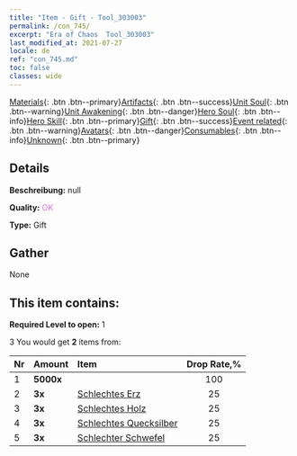 ```yaml
---
title: "Item - Gift - Tool_303003"
permalink: /con_745/
excerpt: "Era of Chaos  Tool_303003"
last_modified_at: 2021-07-27
locale: de
ref: "con_745.md"
toc: false
classes: wide
---
```

 [Materials](/ItemsDE/){: .btn .btn--primary}[Artifacts](/ItemsDE/Artifacts/){: .btn .btn--success}[Unit Soul](/ItemsDE/UnitSoul/){: .btn .btn--warning}[Unit Awakening](/ItemsDE/UnitAwakening/){: .btn .btn--danger}[Hero Soul](/ItemsDE/HeroSoul/){: .btn .btn--info}[Hero Skill](/ItemsDE/HeroSkill/){: .btn .btn--primary}[Gift](/ItemsDE/Gift/){: .btn .btn--success}[Event related](/ItemsDE/Events/){: .btn .btn--warning}[Avatars](/ItemsDE/Avatars/){: .btn .btn--danger}[Consumables](/ItemsDE/Consumables/){: .btn .btn--info}[Unknown](/ItemsDE/Unknown/){: .btn .btn--primary}

## Details
 **Beschreibung:** null

 **Quality:** <span style="color: #DA70D6">OK</span>

 **Type:** Gift

## Gather

  None

## This item contains:

 **Required Level to open:** 1

 3 You would get **2** items  from:

  | Nr | Amount |     Item    | Drop Rate,% |
  |:---|:-------|:------------|:---------:|
  | 1 |  **5000x** | <i class="fas fa-coins"/> | 100 | 
  | 2 |  **3x** | [Schlechtes Erz](/ItemsDE/mat_1/) | 25 | 
  | 3 |  **3x** | [Schlechtes Holz](/ItemsDE/mat_1/) | 25 | 
  | 4 |  **3x** | [Schlechtes Quecksilber](/ItemsDE/mat_2/) | 25 | 
  | 5 |  **3x** | [Schlechter Schwefel](/ItemsDE/mat_3/) | 25 | 
